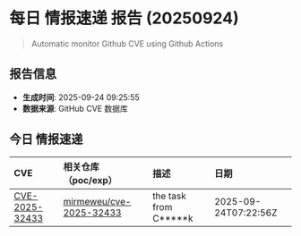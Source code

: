 # 每日 情报速递 报告 (20250924)

> Automatic monitor Github CVE using Github Actions 

## 报告信息
- **生成时间**: 2025-09-24 09:25:55
- **数据来源**: GitHub CVE 数据库

## 今日 情报速递

| CVE | 相关仓库（poc/exp） | 描述 | 日期 |
|:---|:---|:---|:---|
| [CVE-2025-32433](https://www.cve.org/CVERecord?id=CVE-2025-32433) | [mirmeweu/cve-2025-32433](https://github.com/mirmeweu/cve-2025-32433) | the task from C*****k | 2025-09-24T07:22:56Z|
